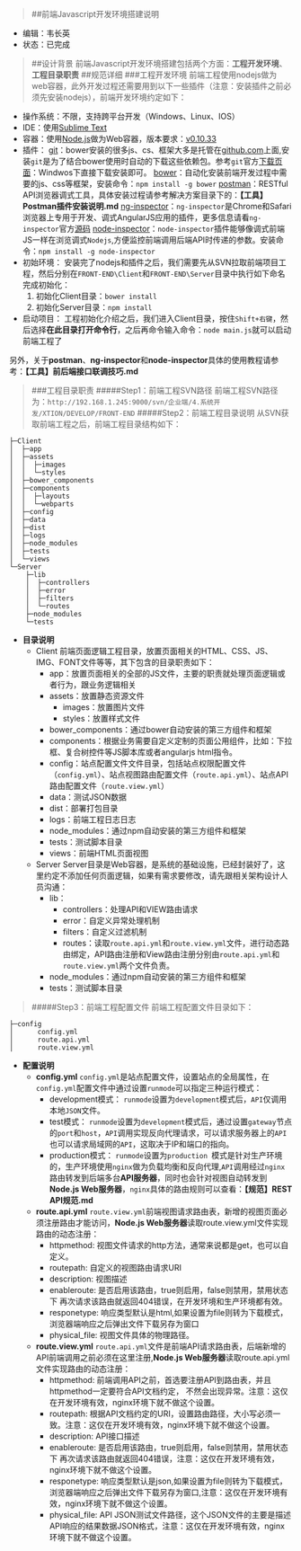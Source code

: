 >##前端Javascript开发环境搭建说明
* 编辑：韦长英
* 状态：已完成
>
>##设计背景
前端Javascript开发环境搭建包括两个方面：**工程开发环境**、**工程目录职责**
>##规范详细
>###工程开发环境
前端工程使用nodejs做为web容器，此外开发过程还需要用到以下一些插件（注意：安装插件之前必须先安装nodejs），前端开发环境约定如下：
* 操作系统：不限，支持跨平台开发（Windows、Linux、IOS） 
* IDE：使用[Sublime Text](http://www.sublimetext.com/)
* 容器：使用[Node.js](http://www.nodejs.org/)做为Web容器，版本要求：[v0.10.33](http://nodejs.org/dist/v0.10.33/)
* 插件：
[git](http://www.git-scm.com/downloads)：bower安装的很多js、cs、框架大多是托管在[github.com](https://github.com/)上面,安装`git`是为了结合bower使用时自动的下载这些依赖包。参考`git`官方[下载页面](http://www.git-scm.com/downloads)：Windwos下直接下载安装即可。
[bower](http://bower.io/)：自动化安装前端开发过程中需要的js、css等框架，安装命令：`npm install -g bower`
[postman](http://www.getpostman.com/)：RESTful API浏览器调式工具，具体安装过程请参考解决方案目录下的：**【工具】Postman插件安装说明.md**
[ng-inspector](http://ng-inspector.org/)：`ng-inspector`是Chrome和Safari浏览器上专用于开发、调式AngularJS应用的插件，更多信息请看`ng-inspector`官方[源码](https://github.com/rev087/ng-inspector)
[node-inspector](https://github.com/node-inspector/node-inspector)：`node-inspector`插件能够像调式前端JS一样在浏览调式`Nodejs`,方便监控前端调用后端API时传递的参数。安装命令：`npm install -g node-inspector`
* 初始环境：
安装完了nodejs和插件之后，我们需要先从SVN拉取前端项目工程，然后分别在`FRONT-END\Client`和`FRONT-END\Server`目录中执行如下命名完成初始化：
    1. 初始化Client目录：`bower install`
    2. 初始化Server目录：`npm install`
* 启动项目：
工程初始化介绍之后，我们进入Client目录，按住`Shift+右键`，然后选择**在此目录打开命令行**，之后再命令输入命令：`node main.js`就可以启动前端工程了
>
另外，关于**postman**、**ng-inspector**和**node-inspector**具体的使用教程请参考：**【工具】前后端接口联调技巧.md**
>###工程目录职责
>#####Step1：前端工程SVN路径
前端工程SVN路径为：`http://192.168.1.245:9000/svn/企业端/4.系统开发/XTION/DEVELOP/FRONT-END`
>#####Step2：前端工程目录说明
从SVN获取前端工程之后，前端工程目录结构如下：
```SHELL
├─Client
│  ├─app
│  ├─assets
│  │  ├─images
│  │  └─styles
│  ├─bower_components
│  ├─components
│  │  ├─layouts
│  │  └─webparts
│  ├─config
│  ├─data
│  ├─dist
│  ├─logs
│  ├─node_modules
│  ├─tests
│  └─views
└─Server
    ├─lib
    │  ├─controllers
    │  ├─error
    │  ├─filters
    │  └─routes
    ├─node_modules
    └─tests
```
* **目录说明**
    * Client
前端页面逻辑工程目录，放置页面相关的HTML、CSS、JS、IMG、FONT文件等等，其下包含的目录职责如下：
        * app：放置页面相关的全部的JS文件，主要的职责就处理页面逻辑或者行为，跟业务逻辑相关
        * assets：放置静态资源文件
            * images：放置图片文件
            * styles：放置样式文件
        * bower_components：通过bower自动安装的第三方组件和框架
        * components：根据业务需要自定义定制的页面公用组件，比如：下拉框、复合树控件等JS脚本库或者angularjs html指令。
        * config：站点配置文件文件目录，包括站点权限配置文件（`config.yml`）、站点视图路由配置文件（`route.api.yml`）、站点API路由配置文件（`route.view.yml`）
        * data：测试JSON数据
        * dist：部署打包目录
        * logs：前端工程日志日志
        * node_modules：通过npm自动安装的第三方组件和框架
        * tests：测试脚本目录
        * views：前端HTML页面视图
    * Server
Server目录是Web容器，是系统的基础设施，已经封装好了，这里约定不添加任何页面逻辑，如果有需求要修改，请先跟相关架构设计人员沟通：
        * lib：
            * controllers：处理API和VIEW路由请求
            * error：自定义异常处理机制
            * filters：自定义过滤机制
            * routes：读取`route.api.yml`和`route.view.yml`文件，进行动态路由绑定，API路由注册和View路由注册分别由`route.api.yml`和`route.view.yml`两个文件负责。
        * node_modules：通过npm自动安装的第三方组件和框架
        * tests：测试脚本目录
>
>#####Step3：前端工程配置文件
前端工程配置文件目录如下：
```SHELL
├─config
│      config.yml
│      route.api.yml
│      route.view.yml
```
* **配置说明**
    * **config.yml**
`config.yml`是站点配置文件，设置站点的全局属性，在`config.yml`配置文件中通过设置`runmode`可以指定三种运行模式：
        * development模式：
`runmode`设置为`development`模式后，`API`仅调用本地`JSON`文件。
        * test模式：
`runmode`设置为`development`模式后，通过设置`gateway`节点的`port`和`host`，`API`调用实现反向代理请求，可以请求服务器上的`API`也可以请求局域网的`API`，这取决于IP和端口的指向。
        * production模式：
`runmode`设置为`production `模式是针对生产环境的，生产环境使用`nginx`做为负载均衡和反向代理,`API`调用经过`nginx`路由转发到后端多台**API服务器**，同时也会针对视图自动转发到**Node.js Web服务器**，`nginx`具体的路由规则可以查看：**【规范】REST API规范.md**
    * **route.api.yml**
`route.view.yml`前端视图请求路由表，新增的视图页面必须注册路由才能访问，**Node.js Web服务器**读取route.view.yml文件实现路由的动态注册：
        * httpmethod:
视图文件请求的http方法，通常来说都是get，也可以自定义。
        * routepath:
自定义的视图路由请求URI
        * description:
视图描述
        * enableroute:
是否启用该路由，true则启用，false则禁用，禁用状态下 再次请求该路由就返回404错误，在开发环境和生产环境都有效。
        * responetype:
响应类型默认是html,如果设置为file则转为下载模式，浏览器端响应之后弹出文件下载另存为窗口
        * physical_file:
视图文件具体的物理路径。
    * **route.view.yml**
`route.api.yml`文件是前端API请求路由表，后端新增的API前端调用之前必须在这里注册,**Node.js Web服务器**读取route.api.yml文件实现路由的动态注册：
        * httpmethod:
前端调用API之前，首选要注册API到路由表，并且httpmethod一定要符合API文档约定， 不然会出现异常。注意：这仅在开发环境有效，nginx环境下就不做这个设置。
        * routepath:
根据API文档约定的URI，设置路由路径，大小写必须一致。注意：这仅在开发环境有效，nginx环境下就不做这个设置。
        * description:
API接口描述
        * enableroute:
是否启用该路由，true则启用，false则禁用，禁用状态下 再次请求该路由就返回404错误，注意：这仅在开发环境有效，nginx环境下就不做这个设置。
        * responetype:
响应类型默认是json,如果设置为file则转为下载模式，浏览器端响应之后弹出文件下载另存为窗口,注意：这仅在开发环境有效，nginx环境下就不做这个设置。
        * physical_file:
API JSON测试文件路径，这个JSON文件的主要是描述API响应的结果数据JSON格式，注意：这仅在开发环境有效，nginx环境下就不做这个设置。